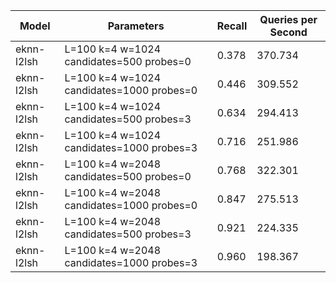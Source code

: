 |Model|Parameters|Recall|Queries per Second|
|---|---|---|---|
|eknn-l2lsh|L=100 k=4 w=1024 candidates=500 probes=0|0.378|370.734|
|eknn-l2lsh|L=100 k=4 w=1024 candidates=1000 probes=0|0.446|309.552|
|eknn-l2lsh|L=100 k=4 w=1024 candidates=500 probes=3|0.634|294.413|
|eknn-l2lsh|L=100 k=4 w=1024 candidates=1000 probes=3|0.716|251.986|
|eknn-l2lsh|L=100 k=4 w=2048 candidates=500 probes=0|0.768|322.301|
|eknn-l2lsh|L=100 k=4 w=2048 candidates=1000 probes=0|0.847|275.513|
|eknn-l2lsh|L=100 k=4 w=2048 candidates=500 probes=3|0.921|224.335|
|eknn-l2lsh|L=100 k=4 w=2048 candidates=1000 probes=3|0.960|198.367|
